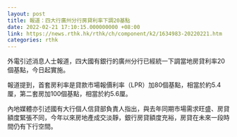 ```yaml
---
layout: post
title: 報道：四大行廣州分行房貸利率下調20基點
date: 2022-02-21 17:10:15.000000000 +08:00
link: https://news.rthk.hk/rthk/ch/component/k2/1634983-20220221.htm
categories: rthk
---
```


外電引述消息人士報道，四大國有銀行的廣州分行已經統一下調當地房貸利率20個基點，今日起實施。

報道提到，首套房利率是貸款市場報價利率（LPR）加80個基點，相當於約5.4厘，第二套房加100個基點，相當於約5.6厘。

內地媒體亦引述國有大行個人信貸部負責人指出，與去年同期市場需求旺盛、房貸額度緊張不同，今年以來房地產成交淡靜，銀行房貸額度充裕，房貸在未來一段時間仍有下行空間。

